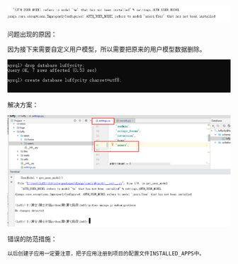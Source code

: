 ![1553509149985](assets/1553509149985.png)



问题出现的原因：

因为接下来需要自定义用户模型，所以需要把原来的用户模型数据删除。

![1553509340253](assets/1553509340253.png)



解决方案：

![1553509442739](assets/1553509442739.png)

错误的防范措施：

```
以后创建子应用一定要注意，把子应用注册到项目的配置文件INSTALLED_APPS中。
```



